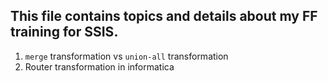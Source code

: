 ## This file contains topics and details about my FF training for SSIS.

1. `merge` transformation vs `union-all` transformation
2. Router transformation in informatica
